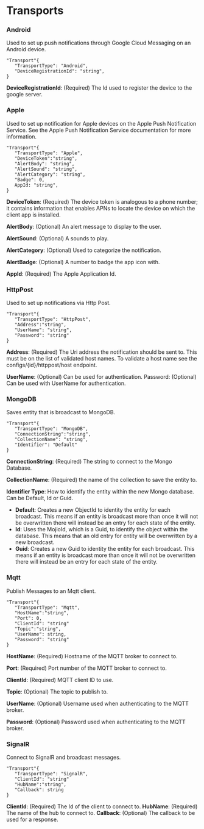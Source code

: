 # Transports #

### Android ###
 Used to set up push notifications through Google Cloud Messaging on an Android device.

	"Transport"{
	   "TransportType": "Android",
	   "DeviceRegistrationId": "string",
	}

**DeviceRegistrationId**: (Required) The Id used to register the device to the google server.


### Apple ###
  Used to set up notification for Apple devices on the Apple Push Notification Service. See the Apple Push Notification Service documentation for more information.

	"Transport"{
	   "TransportType": "Apple",
	   "DeviceToken":"string",
	   "AlertBody": "string",
	   "AlertSound": "string",
	   "AlertCategory": "string",
	   "Badge": 0,
	   AppId: "string",
	}

**DeviceToken**: (Required) The device token is analogous to a phone number; it contains information that enables APNs to locate the device on which the client app is installed.

**AlertBody**: (Optional) An alert message to display to the user.

**AlertSound**: (Optional) A sounds to play.

**AlertCategory**: (Optional) Used to categorize the notification.

**AlertBadge**: (Optional) A number to badge the app icon with.

**AppId**: (Required) The Apple Application Id.


### HttpPost ###
Used to set up notifications via Http Post.

	"Transport"{
	   "TransportType": "HttpPost",
	   "Address":"string",
	   "UserName": "string",
	   "Password": "string"
	}

**Address**: (Required) The Uri address the notification should be sent to. This must be on the list of validated host names. To validate a host name see the configs/{id}/httppost/host endpoint.

**UserName**: (Optional) Can be used for authentication.
Password: (Optional) Can be used with UserName for authentication.


### MongoDB ###
Saves entity that is broadcast to MongoDB.

	"Transport"{
	   "TransportType": "MongoDB",
	   "ConnectionString":"string",
	   "CollectionName": "string",
	   "Identifier": "Default"
	}

**ConnectionString**: (Required) The string to connect to the Mongo Database.

**CollectionName**: (Required) the name of the collection to save the entity to.

**Identifier Type**: How to identify the entity within the new Mongo database. Can be Default, Id or Guid.

- **Default**: Creates a new ObjectId to identity the entity for each broadcast. This means if an entity is broadcast more than once it will not be overwritten there will instead be an entry for each state of the entity.
- **Id**: Uses the MojioId, which is a Guid, to identify the object within the database. This means that an old entry for entity will be overwritten by a new broadcast.
- **Guid**: Creates a new Guid to identity the entity for each broadcast. This means if an entity is broadcast more than once it will not be overwritten there will instead be an entry for each state of the entity. 


### Mqtt ###
Publish Messages to an Mqtt client. 

	"Transport"{
	   "TransportType": "Mqtt",
	   "HostName":"string",
	   "Port": 0,
	   "ClientId": "string"
	   "Topic":"string",
	   "UserName": string,
	   "Password": "string"
	}

**HostName**: (Required) Hostname of the MQTT broker to connect to. 

**Port**: (Required) Port number of the MQTT broker to connect to. 

**ClientId**: (Required) MQTT client ID to use.

**Topic**: (Optional) The topic to publish to.

**UserName**: (Optional) Username used when authenticating to the MQTT broker. 

**Password**: (Optional) Password used when authenticating to the MQTT broker. 


### SignalR ###

Connect to SignalR and broadcast messages.
	
	"Transport"{
	   "TransportType": "SignalR",
	   "ClientId": "string"
	   "HubName":"string",
	   "Callback": string
	}

**ClientId**: (Required) The Id of the client to connect to.
**HubName**: (Required) The name of the hub to connect to.
**Callback**: (Optional) The callback to be used for a response.

